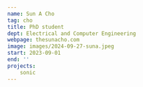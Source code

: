 ```yaml
---
name: Sun A Cho 
tag: cho 
title: PhD student
dept: Electrical and Computer Engineering
webpage: thesunacho.com 
image: images/2024-09-27-suna.jpeg
start: 2023-09-01
end: ''
projects:
    sonic    
---
```


